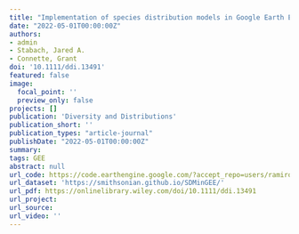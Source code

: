 ```yaml
---
title: "Implementation of species distribution models in Google Earth Engine"
date: "2022-05-01T00:00:00Z"
authors:
- admin 
- Stabach, Jared A. 
- Connette, Grant
doi: '10.1111/ddi.13491'
featured: false
image:
  focal_point: ''
  preview_only: false
projects: []
publication: 'Diversity and Distributions'
publication_short: ''
publication_types: "article-journal"
publishDate: "2022-05-01T00:00:00Z"
summary: 
tags: GEE
abstract: null
url_code: https://code.earthengine.google.com/?accept_repo=users/ramirocrego84/SDM_Manuscript
url_dataset: 'https://smithsonian.github.io/SDMinGEE/'
url_pdf: https://onlinelibrary.wiley.com/doi/10.1111/ddi.13491
url_project: 
url_source: 
url_video: ''
---
```



